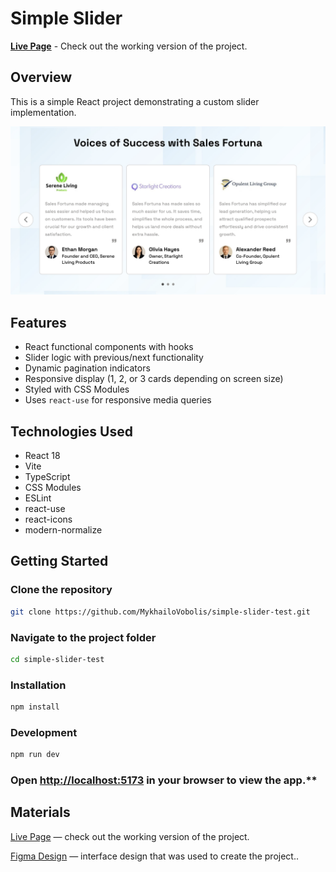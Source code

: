 # Simple Slider

[**Live Page**](https://simple-slider-tau.vercel.app) - Check out the working version of the project.

## Overview

This is a simple React project demonstrating a custom slider implementation.

![Home Page](./src/assets/images/readme/screen-shot.png)

## Features

- React functional components with hooks
- Slider logic with previous/next functionality
- Dynamic pagination indicators
- Responsive display (1, 2, or 3 cards depending on screen size)
- Styled with CSS Modules
- Uses `react-use` for responsive media queries

## Technologies Used

- React 18
- Vite
- TypeScript
- CSS Modules
- ESLint
- react-use
- react-icons
- modern-normalize

## Getting Started

### Clone the repository

```bash
git clone https://github.com/MykhailoVobolis/simple-slider-test.git
```

### Navigate to the project folder

```bash
cd simple-slider-test
```

### Installation

```bash
npm install
```

### Development

```bash
npm run dev
```

### Open [http://localhost:5173](http://localhost:5173) in your browser to view the app.\*\*

## Materials

[Live Page](https://simple-slider-tau.vercel.app) — check out the working version of the project.

[Figma Design](https://www.figma.com/design/i8U9prmitB9HfZ2YuzgYhl/Sales-Fortuna-Technical-task?node-id=0-1&t=mqXB1xl8Bfnivwo3-1) — interface design that was used to create the project..
